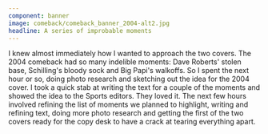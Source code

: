 ```yaml
---
component: banner
image: comeback/comeback_banner_2004-alt2.jpg
headline: A series of improbable moments
---
```



I knew almost immediately how I wanted to approach the two covers. The 2004 comeback had so many indelible moments: Dave Roberts' stolen base, Schilling's bloody sock and Big Papi's walkoffs. So I spent the next hour or so, doing photo research and sketching out the idea for the 2004 cover. I took a quick stab at writing the text for a couple of the moments and showed the idea to the Sports editors. They loved it. The next few hours involved refining the list of moments we planned to highlight, writing and refining text, doing more photo research and getting the first of the two covers ready for the copy desk to have a crack at tearing everything apart.